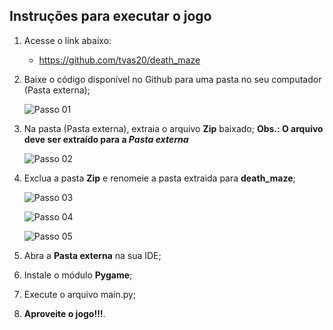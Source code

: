 ## Instruções para executar o jogo
1. Acesse o link abaixo:
    - https://github.com/tvas20/death_maze
2. Baixe o código disponível no Github para uma pasta no seu computador (Pasta externa);

    ![Passo 01](https://user-images.githubusercontent.com/86934450/131056365-0676a99e-8cfb-4086-9401-9843cd9ae0e0.png)
    
4. Na pasta (Pasta externa), extraia o arquivo **Zip** baixado;
    **Obs.: O arquivo deve ser extraído para a **_Pasta externa_****

    ![Passo 02](https://user-images.githubusercontent.com/86934450/131056374-fbf57e59-4d69-4ee2-859f-c8e6144f667b.png)

5. Exclua a pasta **Zip** e renomeie a pasta extraida para **death_maze**;
    
    ![Passo 03](https://user-images.githubusercontent.com/86934450/131056383-8c7ac753-dad4-4a7f-9f80-f69dad91264a.png)
    
    ![Passo 04](https://user-images.githubusercontent.com/86934450/131056388-9dd0e578-f788-481e-bcbb-1d4146c2d6e9.png)
    
    ![Passo 05](https://user-images.githubusercontent.com/86934450/131056393-042d373e-dc09-42a1-92da-e108954827b6.png)
    
7. Abra a **Pasta externa** na sua IDE;    
9. Instale o módulo **Pygame**;
10. Execute o arquivo main.py;
11. **Aproveite o jogo!!!**.
